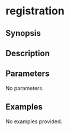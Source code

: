 # registration

## Synopsis



## Description



## Parameters
No parameters.
## Examples
No examples provided.
